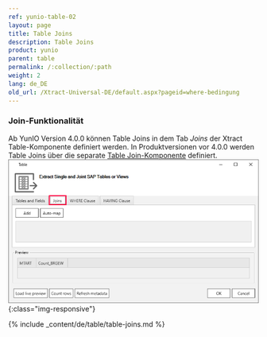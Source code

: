 ```yaml
---
ref: yunio-table-02
layout: page
title: Table Joins
description: Table Joins
product: yunio
parent: table
permalink: /:collection/:path
weight: 2
lang: de_DE
old_url: /Xtract-Universal-DE/default.aspx?pageid=where-bedingung
---
```


### Join-Funktionalität
Ab YunIO Version 4.0.0 können Table Joins in dem Tab *Joins* der Xtract Table-Komponente definiert werden.
In Produktversionen vor 4.0.0 werden Table Joins über die separate [Table Join-Komponente](../table-join) definiert.
![Table join ](/img/content/table-join-tab.png){:class="img-responsive"}
 
{% include _content/de/table/table-joins.md  %}


 
 
  
